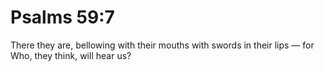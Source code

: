 # Psalms 59:7

There they are, bellowing with their mouths with swords in their lips — for Who, they think, will hear us?
